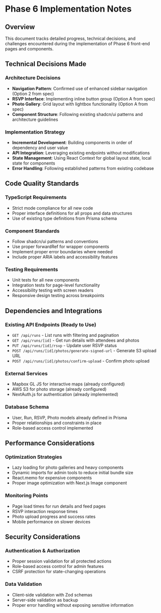 # Phase 6 Implementation Notes

## Overview
This document tracks detailed progress, technical decisions, and challenges encountered during the implementation of Phase 6 front-end pages and components.

## Technical Decisions Made

### Architecture Decisions
- **Navigation Pattern**: Confirmed use of enhanced sidebar navigation (Option 2 from spec)
- **RSVP Interface**: Implementing inline button group (Option A from spec)
- **Photo Gallery**: Grid layout with lightbox functionality (Option A from spec)
- **Component Structure**: Following existing shadcn/ui patterns and architecture guidelines

### Implementation Strategy
- **Incremental Development**: Building components in order of dependency and user value
- **API Integration**: Leveraging existing endpoints without modifications
- **State Management**: Using React Context for global layout state, local state for components
- **Error Handling**: Following established patterns from existing codebase

## Code Quality Standards

### TypeScript Requirements
- Strict mode compliance for all new code
- Proper interface definitions for all props and data structures
- Use of existing type definitions from Prisma schema

### Component Standards
- Follow shadcn/ui patterns and conventions
- Use proper forwardRef for wrapper components
- Implement proper error boundaries where needed
- Include proper ARIA labels and accessibility features

### Testing Requirements
- Unit tests for all new components
- Integration tests for page-level functionality
- Accessibility testing with screen readers
- Responsive design testing across breakpoints

## Dependencies and Integrations

### Existing API Endpoints (Ready to Use)
- `GET /api/runs` - List runs with filtering and pagination
- `GET /api/runs/[id]` - Get run details with attendees and photos
- `PUT /api/runs/[id]/rsvp` - Update user RSVP status
- `POST /api/runs/[id]/photos/generate-signed-url` - Generate S3 upload URL
- `POST /api/runs/[id]/photos/confirm-upload` - Confirm photo upload

### External Services
- Mapbox GL JS for interactive maps (already configured)
- AWS S3 for photo storage (already configured)
- NextAuth.js for authentication (already implemented)

### Database Schema
- User, Run, RSVP, Photo models already defined in Prisma
- Proper relationships and constraints in place
- Role-based access control implemented

## Performance Considerations

### Optimization Strategies
- Lazy loading for photo galleries and heavy components
- Dynamic imports for admin tools to reduce initial bundle size
- React.memo for expensive components
- Proper image optimization with Next.js Image component

### Monitoring Points
- Page load times for run details and feed pages
- RSVP interaction response times
- Photo upload progress and success rates
- Mobile performance on slower devices

## Security Considerations

### Authentication & Authorization
- Proper session validation for all protected actions
- Role-based access control for admin features
- CSRF protection for state-changing operations

### Data Validation
- Client-side validation with Zod schemas
- Server-side validation as backup
- Proper error handling without exposing sensitive information
